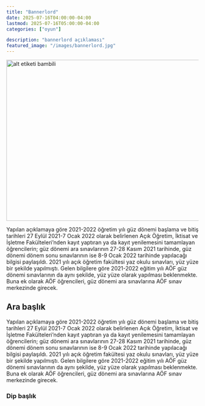 ```yaml
---
title: "Bannerlord"
date: 2025-07-16T04:00:00-04:00
lastmod: 2025-07-16T05:00:00-04:00
categories: ["oyun"]

description: "bannerlord açıklaması"
featured_image: "/images/bannerlord.jpg"
---
```


<img alt="alt etiketi bambili" fetchpriority="high" src="/images/bannerlord.jpg" width="750"  height="422" >
<p>Yapılan açıklamaya göre 2021-2022 öğretim yılı güz dönemi başlama ve bitiş tarihleri 27 Eylül 2021-7 Ocak 2022 olarak belirlenen Açık Öğretim, İktisat ve İşletme Fakülteleri&#8217;nden kayıt yaptıran ya da kayıt yenilemesini tamamlayan öğrencilerin; güz dönemi ara sınavlarının 27-28 Kasım 2021 tarihinde, güz dönemi dönem sonu sınavlarının ise 8-9 Ocak 2022 tarihinde yapılacağı bilgisi paylaşıldı. 2021 yılı açık öğretim fakültesi yaz okulu sınavları, yüz yüze bir şekilde yapılmıştı. Gelen bilgilere göre 2021-2022 eğitim yılı AÖF güz dönemi sınavlarının da aynı şekilde, yüz yüze olarak yapılması beklenmekte. Buna ek olarak AÖF öğrencileri, güz dönemi ara sınavlarına AÖF sınav merkezinde girecek. </p>

   <h2>Ara başlık</h2>
   
   <p> Yapılan açıklamaya göre 2021-2022 öğretim yılı güz dönemi başlama ve bitiş tarihleri 27 Eylül 2021-7 Ocak 2022 olarak belirlenen Açık Öğretim, İktisat ve İşletme Fakülteleri&#8217;nden kayıt yaptıran ya da kayıt yenilemesini tamamlayan öğrencilerin; güz dönemi ara sınavlarının 27-28 Kasım 2021 tarihinde, güz dönemi dönem sonu sınavlarının ise 8-9 Ocak 2022 tarihinde yapılacağı bilgisi paylaşıldı. 2021 yılı açık öğretim fakültesi yaz okulu sınavları, yüz yüze bir şekilde yapılmıştı. Gelen bilgilere göre 2021-2022 eğitim yılı AÖF güz dönemi sınavlarının da aynı şekilde, yüz yüze olarak yapılması beklenmekte. Buna ek olarak AÖF öğrencileri, güz dönemi ara sınavlarına AÖF sınav merkezinde girecek. </p>

<h3>Dip başlık</h3>